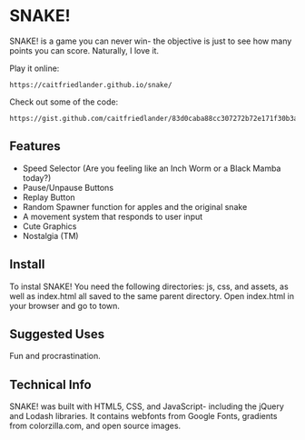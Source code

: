 SNAKE!
========
SNAKE! is a game you can never win- the objective is just to see how many points you can score. Naturally, I love it.

Play it online:

    https://caitfriedlander.github.io/snake/

Check out some of the code:

	https://gist.github.com/caitfriedlander/83d0caba88cc307272b72e171f30b3a8
	
Features
--------

- Speed Selector (Are you feeling like an Inch Worm or a Black Mamba today?)
- Pause/Unpause Buttons
- Replay Button
- Random Spawner function for apples and the original snake
- A movement system that responds to user input
- Cute Graphics
- Nostalgia (TM)

Install
------------

To instal SNAKE! You need the following directories: js, css, and assets, as well as index.html all saved to the same parent directory. Open index.html in your browser and go to town. 

Suggested Uses
------------

Fun and procrastination. 

Technical Info
-------

SNAKE! was built with HTML5, CSS, and JavaScript- including the jQuery and Lodash libraries. It contains webfonts from Google Fonts, gradients from colorzilla.com, and open source images.
